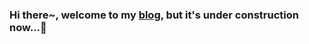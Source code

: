 ### Hi there~, welcome to my [blog](https://blog.mywinter.me/), but it's under construction now...🌚

